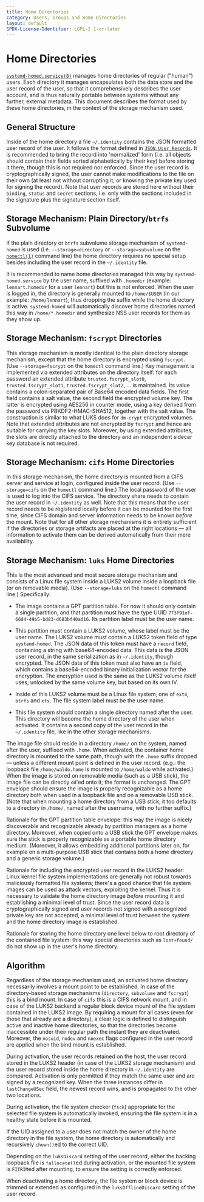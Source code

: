 ```yaml
---
title: Home Directories
category: Users, Groups and Home Directories
layout: default
SPDX-License-Identifier: LGPL-2.1-or-later
---
```


# Home Directories

[`systemd-homed.service(8)`](https://www.freedesktop.org/software/systemd/man/systemd-homed.service.html)
manages home directories of regular ("human") users. Each directory it manages
encapsulates both the data store and the user record of the user, so that it
comprehensively describes the user account, and is thus naturally portable
between systems without any further, external metadata. This document describes
the format used by these home directories, in the context of the storage
mechanism used.

## General Structure

Inside of the home directory a file `~/.identity` contains the JSON formatted
user record of the user. It follows the format defined in
[`JSON User Records`](USER_RECORD.md). It is recommended to bring the
record into 'normalized' form (i.e. all objects should contain their fields
sorted alphabetically by their key) before storing it there, though this is not
required nor enforced. Since the user record is cryptographically signed, the
user cannot make modifications to the file on their own (at least not without
corrupting it, or knowing the private key used for signing the record). Note
that user records are stored here without their `binding`, `status` and
`secret` sections, i.e. only with the sections included in the signature plus
the signature section itself.

## Storage Mechanism: Plain Directory/`btrfs` Subvolume

If the plain directory or `btrfs` subvolume storage mechanism of
`systemd-homed` is used (i.e. `--storage=directory` or `--storage=subvolume` on
the
[`homectl(1)`](https://www.freedesktop.org/software/systemd/man/homectl.html)
command line) the home directory requires no special setup besides including
the user record in the `~/.identity` file.

It is recommended to name home directories managed this way by
`systemd-homed.service` by the user name, suffixed with `.homedir` (example:
`lennart.homedir` for a user `lennart`) but this is not enforced. When the user
is logged in, the directory is generally mounted to `/home/$USER` (in our
example: `/home/lennart`), thus dropping the suffix while the home directory is
active. `systemd-homed` will automatically discover home directories named this
way in `/home/*.homedir` and synthesize NSS user records for them as they show
up.

## Storage Mechanism: `fscrypt` Directories

This storage mechanism is mostly identical to the plain directory storage
mechanism, except that the home directory is encrypted using `fscrypt`. (Use
`--storage=fscrypt` on the `homectl` command line.) Key management is
implemented via extended attributes on the directory itself: for each password
an extended attribute `trusted.fscrypt_slot0`, `trusted.fscrypt_slot1`,
`trusted.fscrypt_slot2`, … is maintained. Its value contains a colon-separated
pair of Base64 encoded data fields. The first field contains a salt value, the
second field the encrypted volume key. The latter is encrypted using AES256 in
counter mode, using a key derived from the password via PBKDF2-HMAC-SHA512,
together with the salt value. The construction is similar to what LUKS does for
`dm-crypt` encrypted volumes. Note that extended attributes are not encrypted
by `fscrypt` and hence are suitable for carrying the key slots. Moreover, by
using extended attributes, the slots are directly attached to the directory and
an independent sidecar key database is not required.

## Storage Mechanism: `cifs` Home Directories

In this storage mechanism, the home directory is mounted from a CIFS server and
service at login, configured inside the user record. (Use `--storage=cifs` on
the `homectl` command line.) The local password of the user is used to log into
the CIFS service. The directory share needs to contain the user record in
`~/.identity` as well. Note that this means that the user record needs to be
registered locally before it can be mounted for the first time, since CIFS
domain and server information needs to be known *before* the mount. Note that
for all other storage mechanisms it is entirely sufficient if the directories
or storage artifacts are placed at the right locations — all information to
activate them can be derived automatically from their mere availability.

## Storage Mechanism: `luks` Home Directories

This is the most advanced and most secure storage mechanism and consists of a
Linux file system inside a LUKS2 volume inside a loopback file (or on removable
media). (Use `--storage=luks` on the `homectl` command line.)  Specifically:

* The image contains a GPT partition table. For now it should only contain a
  single partition, and that partition must have the type UUID
  `773f91ef-66d4-49b5-bd83-d683bf40ad16`. Its partition label must be the
  user name.

* This partition must contain a LUKS2 volume, whose label must be the user
  name. The LUKS2 volume must contain a LUKS2 token field of type
  `systemd-homed`. The JSON data of this token must have a `record` field,
  containing a string with base64-encoded data. This data is the JSON user
  record, in the same serialization as in `~/.identity`, though encrypted. The
  JSON data of this token must also have an `iv` field, which contains a
  base64-encoded binary initialization vector for the encryption. The
  encryption used is the same as the LUKS2 volume itself uses, unlocked by the
  same volume key, but based on its own IV.

* Inside of this LUKS2 volume must be a Linux file system, one of `ext4`,
  `btrfs` and `xfs`. The file system label must be the user name.

* This file system should contain a single directory named after the user. This
  directory will become the home directory of the user when activated. It
  contains a second copy of the user record in the `~/.identity` file, like in
  the other storage mechanisms.

The image file should reside in a directory `/home/` on the system,
named after the user, suffixed with `.home`. When activated, the container home
directory is mounted to the same path, though with the `.home` suffix dropped —
unless a different mount point is defined in the user record. (e.g.: the
loopback file `/home/waldo.home` is mounted to `/home/waldo` while activated.)
When the image is stored on removable media (such as a USB stick), the image
file can be directly `dd`'ed onto it; the format is unchanged. The GPT envelope
should ensure the image is properly recognizable as a home directory both when
used in a loopback file and on a removable USB stick. (Note that when mounting
a home directory from a USB stick, it too defaults to a directory in `/home/`,
named after the username, with no further suffix.)

Rationale for the GPT partition table envelope: this way the image is nicely
discoverable and recognizable already by partition managers as a home
directory. Moreover, when copied onto a USB stick the GPT envelope makes sure
the stick is properly recognizable as a portable home directory
medium. (Moreover, it allows embedding additional partitions later on, for
example on a multi-purpose USB stick that contains both a home
directory and a generic storage volume.)

Rationale for including the encrypted user record in the LUKS2 header:
Linux kernel file system implementations are generally not robust towards
maliciously formatted file systems; there's a good chance that file system
images can be used as attack vectors, exploiting the kernel. Thus it is
necessary to validate the home directory image *before* mounting it and
establishing a minimal level of trust. Since the user record data is
cryptographically signed and user records not signed with a recognized private
key are not accepted, a minimal level of trust between the system and the home
directory image is established.

Rationale for storing the home directory one level below to root directory of
the contained file system: this way special directories such as `lost+found/`
do not show up in the user's home directory.

## Algorithm

Regardless of the storage mechanism used, an activated home directory
necessarily involves a mount point to be established. In case of the
directory-based storage mechanisms (`directory`, `subvolume` and `fscrypt`)
this is a bind mount. In case of `cifs` this is a CIFS network mount, and in
case of the LUKS2 backend a regular block device mount of the file system
contained in the LUKS2 image. By requiring a mount for all cases (even for
those that already are a directory), a clear logic is defined to distinguish
active and inactive home directories, so that the directories become
inaccessible under their regular path the instant they are
deactivated. Moreover, the `nosuid`, `nodev` and `noexec` flags configured in
the user record are applied when the bind mount is established.

During activation, the user records retained on the host, the user record
stored in the LUKS2 header (in case of the LUKS2 storage mechanism) and the
user record stored inside the home directory in `~/.identity` are
compared. Activation is only permitted if they match the same user and are
signed by a recognized key. When the three instances differ in `lastChangeUSec`
field, the newest record wins, and is propagated to the other two locations.

During activation, the file system checker (`fsck`) appropriate for the
selected file system is automatically invoked, ensuring the file system is in a
healthy state before it is mounted.

If the UID assigned to a user does not match the owner of the home directory in
the file system, the home directory is automatically and recursively `chown()`ed
to the correct UID.

Depending on the `luksDiscard` setting of the user record, either the backing
loopback file is `fallocate()`ed during activation, or the mounted file system
is `FITRIM`ed after mounting, to ensure the setting is correctly enforced.

When deactivating a home directory, the file system or block device is trimmed
or extended as configured in the `luksOfflineDiscard` setting of the user
record.

